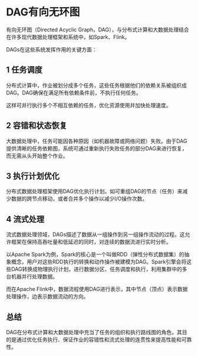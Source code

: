 # DAG有向无环图

有向无环图（Directed Acyclic Graph，DAG），与分布式计算和大数据处理结合在许多现代数据处理框架和系统中，如Spark、Flink。

DAGs在这些系统发挥作用的关键方面：

## 1 任务调度

分布式计算中，作业被划分成多个任务，这些任务根据他们的依赖关系被组织成DAG。DAG确保在满足所有依赖条件前，不执行任何任务。

这样可并行执行多个不相互依赖的任务，优化资源使用并加快处理速度。

## 2 容错和状态恢复

大数据处理中，任务可能因各种原因（如机器故障或网络问题）失败。由于DAG提供清晰的任务依赖图，系统可通过重新执行失败任务的部分DAG来进行恢复，而无需从头开始整个作业。

## 3 执行计划优化

分布式数据处理框架使用DAG优化执行计划。如可重组DAG的节点（任务）来减少数据的跨节点移动，或者合并多个操作以减少I/O操作次数。

## 4 流式处理

流式数据处理领域，DAGs描述了数据从一组操作到另一组操作流动的过程。这允许框架在保持高吞吐量和低延迟的同时，对连续的数据流进行实时分析。

以Apache Spark为例，Spark的核心是一个叫做RDD（弹性分布式数据集）的抽象概念，用户对这些RDD执行的转换和动作操作被建模为DAG。Spark引擎会将这些DAG转换成物理执行计划，进行数据分区、任务调度和执行，利用集群中的多台机器并行处理数据。

而在Apache Flink中，数据流程使用DAG进行表示，其中节点（顶点）表示数据处理操作，边表示数据流动的方向。

## 总结

DAG在分布式计算和大数据处理中充当了任务的组织和执行路线图的角色，其目的是通过优化任务执行、保证作业的容错性和流式处理的连贯性来提高性能和可靠性。